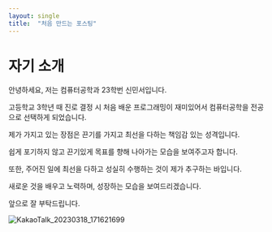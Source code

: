 ```yaml
---
layout: single
title:  "처음 만드는 포스팅"
---
```


# 자기 소개

안녕하세요, 저는 컴퓨터공학과 23학번 신민서입니다.

고등학교 3학년 때 진로 결정 시 처음 배운 프로그래밍이 재미있어서 컴퓨터공학을 전공으로 선택하게 되었습니다.

제가 가지고 있는 장점은 끈기를 가지고 최선을 다하는 책임감 있는 성격입니다.

쉽게 포기하지 않고 끈기있게 목표를 향해 나아가는 모습을 보여주고자 합니다. 

또한, 주어진 일에 최선을 다하고 성실히 수행하는 것이 제가 추구하는 바입니다.

새로운 것을 배우고 노력하며, 성장하는 모습을 보여드리겠습니다.

앞으로 잘 부탁드립니다.



![KakaoTalk_20230318_171621699](C:\superozing.github.io\images\2023-03-07-first\KakaoTalk_20230318_171621699-1679129310499-7.jpg)
